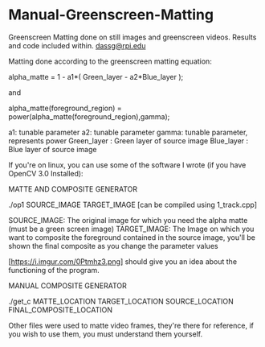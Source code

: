 # Manual-Greenscreen-Matting
Greenscreen Matting done on still images and greenscreen videos.
Results and code included within.
dassg@rpi.edu

Matting done according to the greenscreen matting equation:

alpha_matte = 1 - a1*( Green_layer - a2*Blue_layer );

and 

alpha_matte(foreground_region) = power(alpha_matte(foreground_region),gamma);

a1: tunable parameter
a2: tunable parameter
gamma: tunable parameter, represents power
Green_layer : Green layer of source image
Blue_layer : Blue layer of source image
 
If you're on linux, you can use some of the software I wrote (if you have OpenCV 3.0 Installed):

MATTE AND COMPOSITE GENERATOR

./op1 SOURCE_IMAGE TARGET_IMAGE [can be compiled using 1_track.cpp]

SOURCE_IMAGE: The original image for which you need the alpha matte (must be a green screen image)
TARGET_IMAGE: The Image on which you want to composite the foreground contained in the source image, you'll be shown the final composite as you change the parameter values

[https://i.imgur.com/0Ptmhz3.png] should give you an idea about the functioning of the program.

MANUAL COMPOSITE GENERATOR

./get_c MATTE_LOCATION TARGET_LOCATION SOURCE_LOCATION FINAL_COMPOSITE_LOCATION

Other files were used to matte video frames, they're there for reference, if you wish to use them, you must understand them yourself.

